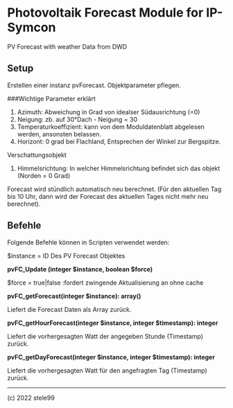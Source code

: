 # Photovoltaik Forecast Module for IP-Symcon
PV Forecast with weather Data from DWD


## Setup
Erstellen einer instanz pvForecast.
Objektparameter pflegen.

###Wichtige Parameter erklärt
1. Azimuth: Abweichung in Grad von idealser Südausrichtung (=0)
2. Neigung: zb. auf 30°Dach - Neigung = 30
3. Temperaturkoeffizient: kann von dem Moduldatenblatt abgelesen werden, ansonsten belassen.
4. Horizont: 0 grad bei Flachland, Entsprechen der Winkel zur Bergspitze.

Verschattungsobjekt
1. Himmelsrichtung: In welcher Himmelsrichtung befindet sich das objekt (Norden = 0 Grad)



Forecast wird stündlich automatisch neu berechnet. (Für den aktuellen Tag bis 10 Uhr, dann wird der Forecast des aktuellen Tages nicht mehr neu berechnet).

## Befehle
Folgende Befehle können in Scripten verwendet werden:

$instance = ID Des PV Forecast Objektes


**pvFC_Update (integer $instance, boolean $force)**

$force = true|false :fordert zwingende Aktualisierung an ohne cache
  
  
**pvFC_getForecast(integer $instance): array()**

Liefert die Forecast Daten als Array zurück.


**pvFC_getHourForecast(integer $instance, integer $timestamp): integer**

Liefert die vorhergesagten Watt der angegeben Stunde (Timestamp) zurück.


**pvFC_getDayForecast(integer $instance, integer $timestamp): integer**

Liefert die vorhergesagten Watt für den angefragten Tag (Timestamp) zurück.


___
(c) 2022 stele99

